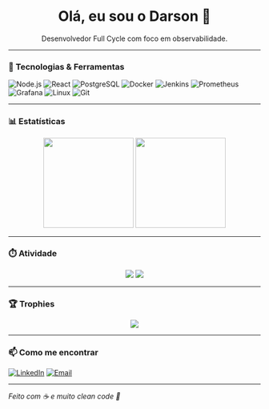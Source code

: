 <h1 align="center">Olá, eu sou o Darson 👋</h1>
<p align="center">Desenvolvedor Full Cycle com foco em observabilidade.</p>

---

### 🔧 Tecnologias & Ferramentas

![Node.js](https://img.shields.io/badge/-Node.js-333?style=flat&logo=node.js)
![React](https://img.shields.io/badge/-React-333?style=flat&logo=react)
![PostgreSQL](https://img.shields.io/badge/-PostgreSQL-333?style=flat&logo=postgresql)
![Docker](https://img.shields.io/badge/-Docker-333?style=flat&logo=docker)
![Jenkins](https://img.shields.io/badge/-Jenkins-333?style=flat&logo=jenkins)
![Prometheus](https://img.shields.io/badge/-Prometheus-333?style=flat&logo=prometheus)
![Grafana](https://img.shields.io/badge/-Grafana-333?style=flat&logo=grafana)
![Linux](https://img.shields.io/badge/-Linux-333?style=flat&logo=linux)
![Git](https://img.shields.io/badge/-Git-333?style=flat&logo=git)

---

### 📊 Estatísticas

<p align="center">
  <img src="https://github-readme-stats-six-kappa-49.vercel.app/api?username=darsonbjf&show_icons=true&theme=tokyonight&count_private=true&hide_border=true&custom_title=Estatísticas%20do%20GitHub%20🚀" height="180em"/>
  <img src="https://github-readme-stats-six-kappa-49.vercel.app/api/top-langs/?username=darsonbjf&layout=compact&theme=tokyonight&hide_border=true&langs_count=8" height="180em"/>
</p>

---

### ⏱️ Atividade

<p align="center">
  <img src="https://github-readme-activity-graph.vercel.app/graph?username=darsonbjf&theme=tokyo-night&hide_border=true" />
  <img src="https://github-readme-streak-stats.herokuapp.com/?user=darsonbjf&theme=tokyonight&hide_border=true"/>
</p>

---

### 🏆 Trophies

<p align="center">
  <img src="https://github-profile-trophy.vercel.app/?username=darsonbjf&theme=radical&no-frame=true&row=1"/>
</p>

---

### 📫 Como me encontrar

[![LinkedIn](https://img.shields.io/badge/-LinkedIn-0A66C2?style=flat&logo=linkedin&logoColor=white)](https://www.linkedin.com/in/darson-jocarbas-08b961123/)
[![Email](https://img.shields.io/badge/-Email-D14836?style=flat&logo=gmail&logoColor=white)](mailto:dev.jocarbas@gmail.com)

---

*Feito com ☕ e muito clean code 🧼*
